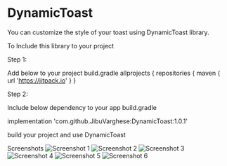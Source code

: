# DynamicToast
You can customize the style of your toast using DynamicToast library.

To Include this library to your project

Step 1:

Add below to your project build.gradle 
allprojects {
    repositories {
    maven { url 'https://jitpack.io' }
    }

Step 2:

Include below dependency to your app build.gradle

implementation 'com.github.JibuVarghese:DynamicToast:1.0.1'

build your project and use DynamicToast

Screenshots
![Screenshot 1](../main/images/1.jpg)
![Screenshot 2](../main/images/2.jpg)
![Screenshot 3](../main/images/3.jpg)
![Screenshot 4](../main/images/4.jpg)
![Screenshot 5](../main/images/5.jpg)
![Screenshot 6](../main/images/6.jpg)

